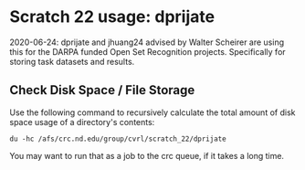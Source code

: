 # Scratch 22 usage: dprijate
2020-06-24: dprijate and jhuang24 advised by Walter Scheirer are using this for the DARPA funded Open Set Recognition projects. Specifically for storing task datasets and results.

## Check Disk Space / File Storage
Use the following command to recursively calculate the total amount of disk space usage of a directory's contents:
```
du -hc /afs/crc.nd.edu/group/cvrl/scratch_22/dprijate
```
You may want to run that as a job to the crc queue, if it takes a long time.
